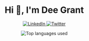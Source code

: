 <h1 align="center">Hi 👋, I'm Dee Grant</h1>

<p align="center">
    <a href="https://www.linkedin.com/in/dee-grant">
        <img src="https://img.shields.io/badge/LinkedIn--_?style=social&logo=linkedin" alt="LinkedIn" />
    </a>
    <a href="https://twitter.com/_DeeGrant">
        <img src="https://img.shields.io/twitter/follow/_DeeGrant?style=social" alt="Twitter" />
    </a>
</p>

<p align="center">
    <img src="https://github-readme-stats.vercel.app/api/top-langs/?username=DeeGrant&langs_count=10&layout=compact" alt="Top languages used" />    
</p>
